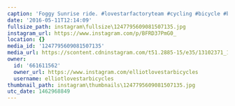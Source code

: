 ```yaml
---
caption: 'Foggy Sunrise ride. #lovestarfactoryteam #cycling #bicycle #bikechi #championsystem'
date: '2016-05-11T12:14:09'
fullsize_path: instagram\fullsize\1247795609081507135.jpg
instagram_url: https://www.instagram.com/p/BFRD37PmG0_
location: {}
media_id: '1247795609081507135'
media_url: https://scontent.cdninstagram.com/t51.2885-15/e35/13102371_1215538281811199_1954287002_n.jpg?ig_cache_key=MTI0Nzc5NTYwOTA4MTUwNzEzNQ%3D%3D.2
owner:
  id: '661611562'
  owner_url: https://www.instagram.com/elliotlovestarbicycles
  username: elliotlovestarbicycles
thumbnail_path: instagram\thumbnails\1247795609081507135.jpg
utc_date: 1462968849
---
```

